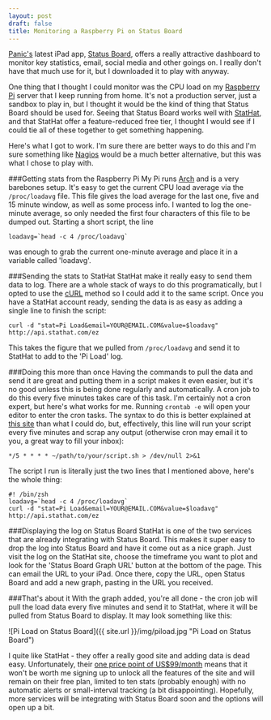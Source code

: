 ```yaml
---
layout: post
draft: false
title: Monitoring a Raspberry Pi on Status Board
---
```


[Panic's](http://panic.com) latest iPad app, [Status Board](http://panic.com/statusboard), offers a really attractive dashboard to monitor key statistics, email, social media and other goings on. I really don't have that much use for it, but I downloaded it to play with anyway.


One thing that I thought I could monitor was the CPU load on my [Raspberry Pi](http://raspberrypi.org) server that I keep running from home. It's not a production server, just a sandbox to play in, but I thought it would be the kind of thing that Status Board should be used for. Seeing that Status Board works well with [StatHat](http://stathat.com), and that StatHat offer a feature-reduced free tier, I thought I would see if I could tie all of these together to get something happening.


Here's what I got to work. I'm sure there are better ways to do this and I'm sure something like [Nagios](http://nagios.org) would be a much better alternative, but this was what I chose to play with.


###Getting stats from the Raspberry Pi
My Pi runs [Arch](http://archlinux.org) and is a very barebones setup. It's easy to get the current CPU load average via the `/proc/loadavg` file. This file gives the load average for the last one, five and 15 minute window, as well as some process info. I wanted to log the one-minute average, so only needed the first four characters of this file to be dumped out. Starting a short script, the line


```
loadavg=`head -c 4 /proc/loadavg`
```

was enough to grab the current one-minute average and place it in a variable called 'loadavg'.


###Sending the stats to StatHat
StatHat make it really easy to send them data to log. There are a whole stack of ways to do this programatically, but I opted to use the [cURL](http://curl.haxx.se) method so I could add it to the same script. Once you have a StatHat account ready, sending the data is as easy as adding a single line to finish the script:

```
curl -d "stat=Pi Load&email=YOUR@EMAIL.COM&value=$loadavg" http://api.stathat.com/ez
```

This takes the figure that we pulled from `/proc/loadavg` and send it to StatHat to add to the 'Pi Load' log.


###Doing this more than once
Having the commands to pull the data and send it are great and putting them in a script makes it even easier, but it's no good unless this is being done regularly and automatically. A cron job to do this every five minutes takes care of this task. I'm certainly not a cron expert, but here's what works for me. Running `crontab -e` will open your editor to enter the cron tasks. The syntax to do this is better explained at [this site](http://www.thegeekstuff.com/2011/07/cron-every-5-minutes/) than what I could do, but, effectively, this line will run your script every five minutes and scrap any output (otherwise cron may email it to you, a great way to fill your inbox):

```
*/5 * * * * ~/path/to/your/script.sh > /dev/null 2>&1
```


The script I run is literally just the two lines that I mentioned above, here's the whole thing:

```
#! /bin/zsh
loadavg=`head -c 4 /proc/loadavg`
curl -d "stat=Pi Load&email=YOUR@EMAIL.COM&value=$loadavg" http://api.stathat.com/ez
```


###Displaying the log on Status Board
StatHat is one of the two services that are already integrating with Status Board. This makes it super easy to drop the log into Status Board and have it come out as a nice graph. Just visit the log on the StatHat site, choose the timeframe you want to plot and look for the 'Status Board Graph URL' button at the bottom of the page. This can email the URL to your iPad. Once there, copy the URL, open Status Board and add a new graph, pasting in the URL you received.


###That's about it
With the graph added, you're all done - the cron job will pull the load data every five minutes and send it to StatHat, where it will be pulled from Status Board to display. It may look something like this:

![Pi Load on Status Board]({{ site.url }}/img/piload.jpg "Pi Load on Status Board")


I quite like StatHat - they offer a really good site and adding data is dead easy. Unfortunately, their [one price point of US$99/month](http://www.stathat.com/pricing) means that it won't be worth me signing up to unlock all the features of the site and will remain on their free plan, limited to ten stats (probably enough) with no automatic alerts or small-interval tracking (a bit disappointing). Hopefully, more services will be integrating with Status Board soon and the options will open up a bit.
